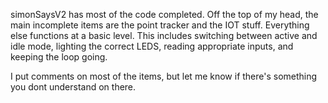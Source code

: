 simonSaysV2 has most of the code completed. Off the top of my head, the main incomplete items are the point tracker and the IOT stuff. Everything else functions at a basic level. This includes switching between active and idle mode, lighting the correct LEDS, reading appropriate inputs, and keeping the loop going. 

I put comments on most of the items, but let me know if there's something you dont understand on there.